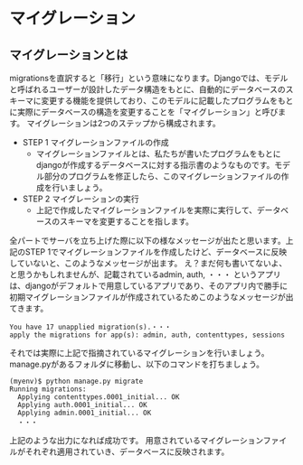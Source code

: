 # マイグレーション

## マイグレーションとは
migrationsを直訳すると「移行」という意味になります。Djangoでは、モデルと呼ばれるユーザーが設計したデータ構造をもとに、自動的にデータベースのスキーマに変更する機能を提供しており、このモデルに記載したプログラムをもとに実際にデータベースの構造を変更することを「マイグレーション」と呼びます。
マイグレーションは2つのステップから構成されます。
* STEP 1 マイグレーションファイルの作成
  * マイグレーションファイルとは、私たちが書いたプログラムをもとにdjangoが作成するデータベースに対する指示書のようなものです。モデル部分のプログラムを修正したら、このマイグレーションファイルの作成を行いましょう。
* STEP 2 マイグレーションの実行
  * 上記で作成したマイグレーションファイルを実際に実行して、データベースのスキーマを変更することを指します。


全パートでサーバを立ち上げた際に以下の様なメッセージが出たと思います。上記のSTEP 1でマイグレーションファイルを作成したけど、データベースに反映していないと、このようなメッセージが出ます。
え？まだ何も書いてないよ、と思うかもしれませんが、記載されているadmin, auth, ・・・ というアプリは、djangoがデフォルトで用意しているアプリであり、そのアプリ内で勝手に初期マイグレーションファイルが作成されているためこのようなメッセージが出てきます。
```
You have 17 unapplied migration(s).・・・
apply the migrations for app(s): admin, auth, contenttypes, sessions
```

それでは実際に上記で指摘されているマイグレーションを行いましょう。
manage.pyがあるフォルダに移動し、以下のコマンドを打ちましょう。

```
(myenv)$ python manage.py migrate
Running migrations:
  Applying contenttypes.0001_initial... OK
  Applying auth.0001_initial... OK
  Applying admin.0001_initial... OK
  ・・・
```
上記のような出力になれば成功です。
用意されているマイグレーションファイルがそれぞれ適用されていき、データベースに反映されます。

